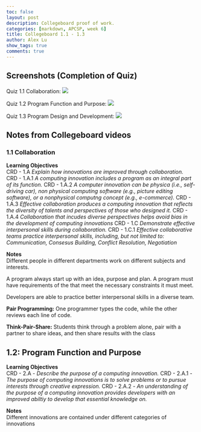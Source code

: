 ```yaml
---
toc: false
layout: post
description: Collegeboard proof of work.
categories: [markdown, APCSP, week 6]
title: Collegeboard 1.1 - 1.3
author: Alex Lu
show_tags: true
comments: true
---
```


## Screenshots (Completion of Quiz)
Quiz 1.1 Collaboration:
![]({{site.baseurl}}/images/1-1_quiz.png " ")

Quiz 1.2 Program Function and Purpose:
![]({{site.baseurl}}/images/1-2_quiz.png " ")

Quiz 1.3 Program Design and Development:
![]({{site.baseurl}}/images/1-3_quiz.png " ")

## Notes from Collegeboard videos   

### 1.1 Collaboration
**Learning Objectives**  
CRD - 1.A *Explain how innovations are improved through collaboration.*  
CRD - 1.A.1 *A computing innovation includes a program as an integral part of its function.*
CRD - 1.A.2 *A computer innovation can be physica (i.e., self-driving car), non physical computing software (e.g., picture editing software), or a nonphysical computng concept (e.g., e-commerce).*
CRD - 1.A.3 *Effective collaboration produces a computing innovation that reflects the diversity of talents and perspectives of those who designed it.*
CRD - 1.A.4 *Collaboration that incudes diverse perspectives helps avoid bias in the development of computing innovations*
CRD - 1.C *Demonstrate effective interpersonal skills during collaboration.*
CRD - 1.C.1 *Effective collaborative teams practice interpersonal skills, including, but not limited to: Communication, Consesus Building, Conflict Resolution, Negotiation*  
  
**Notes**  
Different people in different departments work on different subjects and interests.  

A program always start up with an idea, purpose and plan. A program must have requirements of the that meet the necessary constraints it must meet.

Developers are able to practice better interpersonal skills in a diverse team.

**Pair Programming:** One programmer types the code, while the other reviews each line of code.
  
**Think-Pair-Share:** Students think through a problem alone, pair with a partner to share ideas, and then share results with the class

## 1.2: Program Function and Purpose
**Learning Objectives**  
CRD - 2.A - *Describe the purpose of a computing innovation.*
CRD - 2.A.1 - *The purpose of computing innovations is to solve problems or to pursue interests through creative expression.*
CRD - 2.A.2 - *An understanding of the purpose of a computing innovation provides developers with an improved abiltiy to develop that essential knowledge on.*

**Notes**  
Different innovations are contained under different categories of innovations